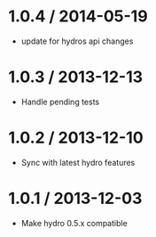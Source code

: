 
1.0.4 / 2014-05-19
==================

 * update for hydros api changes

1.0.3 / 2013-12-13
==================

  * Handle pending tests

1.0.2 / 2013-12-10
==================

  * Sync with latest hydro features

1.0.1 / 2013-12-03
==================

  * Make hydro 0.5.x compatible
